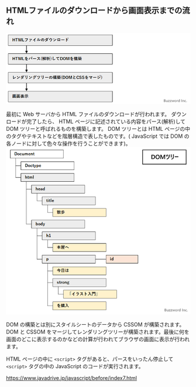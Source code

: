 ## HTMLファイルのダウンロードから画面表示までの流れ
![picture 2](../../images/9ce4a106c21cc7c4316ff705b1fff8a5c399fc4c33a69ccd0108b8f96c231f63.png)  

最初に Web サーバから HTML ファイルのダウンロードが行われます。
ダウンロードが完了したら、 HTML ページに記述されている内容をパース(解析)して DOM ツリーと呼ばれるものを構築します。
DOM ツリーとは HTML ページの中のタグやテキストなどを階層構造で表したものです。( JavaScript では DOM の各ノードに対して色々な操作を行うことができます)。
![picture 1](../../images/56b64968781753850a994d73ca3f92cc9919109bc781d4d5f52bdb680c12df5f.png)  

DOM の構築とは別にスタイルシートのデータから CSSOM が構築されます。
DOM と CSSOM をマージしてレンダリングツリーが構築されます。最後に何を画面のどこに表示するのかなどの計算が行われてブラウザの画面に表示が行われます。

HTML ページの中に `<script>` タグがあると、パースをいったん停止して `<script>` タグの中の JavaScript のコードが実行されます。



https://www.javadrive.jp/javascript/before/index7.html